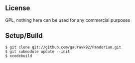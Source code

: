 

## License

GPL, nothing here can be used for any commercial purposes

## Setup/Build

    $ git clone git://github.com/gauravk92/Pandorium.git
    $ git submodule update --init
    $ xcodebuild